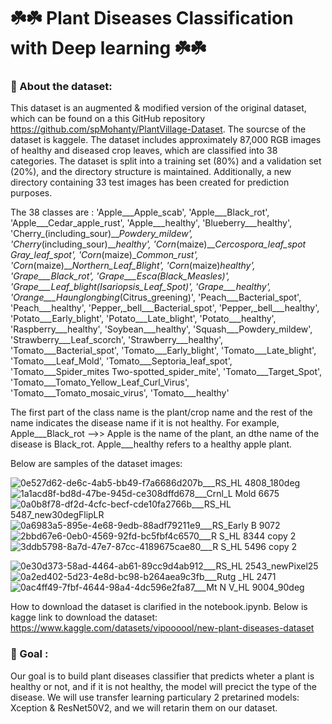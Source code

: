 # ☘️☘️ Plant Diseases Classification with Deep learning ☘️☘️

### 📝 About the dataset:

This dataset is an augmented & modified version of the original dataset, which can be found on a this GitHub repository https://github.com/spMohanty/PlantVillage-Dataset. The sourcse of the dataset is kaggele. The dataset includes approximately 87,000 RGB images of healthy and diseased crop leaves, which are classified into 38 categories. The dataset is split into a training set (80%) and a validation set (20%), and the directory structure is maintained. Additionally, a new directory containing 33 test images has been created for prediction purposes. 

The 38 classes are : 
'Apple___Apple_scab', 'Apple___Black_rot', 'Apple___Cedar_apple_rust', 'Apple___healthy', 'Blueberry___healthy', 'Cherry_(including_sour)___Powdery_mildew', 'Cherry_(including_sour)___healthy', 'Corn_(maize)___Cercospora_leaf_spot Gray_leaf_spot', 'Corn_(maize)___Common_rust_', 'Corn_(maize)___Northern_Leaf_Blight', 'Corn_(maize)___healthy', 'Grape___Black_rot', 'Grape___Esca_(Black_Measles)', 'Grape___Leaf_blight_(Isariopsis_Leaf_Spot)', 'Grape___healthy', 'Orange___Haunglongbing_(Citrus_greening)', 'Peach___Bacterial_spot', 'Peach___healthy', 'Pepper,_bell___Bacterial_spot', 'Pepper,_bell___healthy', 'Potato___Early_blight', 'Potato___Late_blight', 'Potato___healthy', 'Raspberry___healthy', 'Soybean___healthy', 'Squash___Powdery_mildew', 'Strawberry___Leaf_scorch', 'Strawberry___healthy', 'Tomato___Bacterial_spot', 'Tomato___Early_blight', 'Tomato___Late_blight', 'Tomato___Leaf_Mold', 'Tomato___Septoria_leaf_spot', 'Tomato___Spider_mites Two-spotted_spider_mite', 'Tomato___Target_Spot', 'Tomato___Tomato_Yellow_Leaf_Curl_Virus', 'Tomato___Tomato_mosaic_virus', 'Tomato___healthy'


The first part of the class name is the plant/crop name and the rest of the name indicates the disease name if it is not healthy. For example, Apple___Black_rot -->> Apple is the name of the plant, an dthe name of the disease is  Black_rot. Apple___healthy refers to a healthy apple plant.

Below are samples of the dataset images:

![0e527d62-de6c-4ab5-bb49-f7a6686d207b___RS_HL 4808_180deg](https://user-images.githubusercontent.com/10277729/209166019-9d78108c-5935-4c9a-a2a5-8d89a994222e.JPG)
![1a1acd8f-bd8d-47be-945d-ce308dffd678___Crnl_L Mold 6675](https://user-images.githubusercontent.com/10277729/209166198-59b05f96-2cd5-4a6d-b662-32689c5094f0.JPG)
![0a0b8f78-df2d-4cfc-becf-cde10fa2766b___RS_HL 5487_new30degFlipLR](https://user-images.githubusercontent.com/10277729/209166281-0d8fd35d-5be4-4a0a-98d4-d70f77bd8bd2.JPG)![0a6983a5-895e-4e68-9edb-88adf79211e9___RS_Early B 9072](https://user-images.githubusercontent.com/10277729/209166462-8244246e-6388-415a-afee-724263abcd7b.JPG)
![2bbd67e6-0eb0-4569-92fd-bc5fbf4c6570___R S_HL 8344 copy 2](https://user-images.githubusercontent.com/10277729/209166582-7e41446c-9df7-4182-ae33-3566632a43a2.jpg)
![3ddb5798-8a7d-47e7-87cc-4189675cae80___R S_HL 5496 copy 2](https://user-images.githubusercontent.com/10277729/209166639-b71d68fa-953d-4fa5-8254-19e68bd548df.jpg)

![0e30d373-58ad-4464-ab61-89cc9d4ab912___RS_HL 2543_newPixel25](https://user-images.githubusercontent.com/10277729/209166849-73bb5d76-0ec7-4f7a-9e92-19dffe10db04.JPG)
![0a2ed402-5d23-4e8d-bc98-b264aea9c3fb___Rutg _HL 2471](https://user-images.githubusercontent.com/10277729/209166915-0dbf2510-257c-4a7c-bbad-7690209b6622.JPG) ![0ac4ff49-7fbf-4644-98a4-4dc596e2fa87___Mt N V_HL 9004_90deg](https://user-images.githubusercontent.com/10277729/209167743-be98dc16-7ce0-4634-a6bf-7cb6a67a9df5.JPG)

How to download the dataset is clarified in the notebook.ipynb. Below is kagge link to download the dataset:
https://www.kaggle.com/datasets/vipoooool/new-plant-diseases-dataset


### 🎯 Goal :

Our goal is to build plant diseases classifier that predicts wheter a plant is healthy or not, and if it is not healthy, the model will precict the type of the disease. We will use transfer learning particulary 2 pretarined models: Xception & ResNet50V2, and we will retarin them on our dataset.
